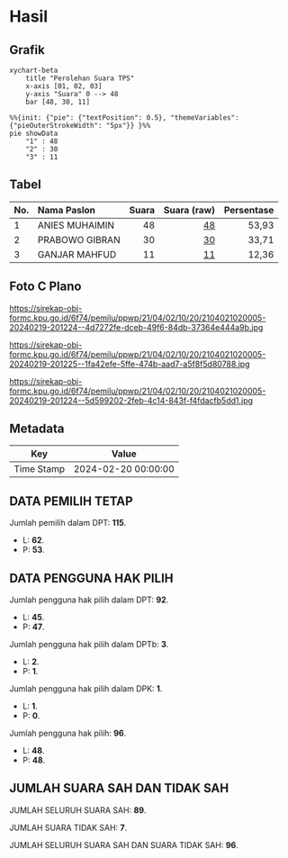 # Hasil

## Grafik

```mermaid
xychart-beta
    title "Perolehan Suara TPS"
    x-axis [01, 02, 03]
    y-axis "Suara" 0 --> 48
    bar [48, 30, 11]
```

```mermaid
%%{init: {"pie": {"textPosition": 0.5}, "themeVariables": {"pieOuterStrokeWidth": "5px"}} }%%
pie showData
    "1" : 48
    "2" : 30
    "3" : 11
```

## Tabel

| No. | Nama Paslon    | Suara | Suara (raw) | Persentase |
|:--- |:-------------- | -----:| -----------:| ----------:|
| 1   | ANIES MUHAIMIN | 48    | [48][p-1]   | 53,93      |
| 2   | PRABOWO GIBRAN | 30    | [30][p-2]   | 33,71      |
| 3   | GANJAR MAHFUD  | 11    | [11][p-3]   | 12,36      |


[p-1]: https://github.com/gigit-pemilu/pemilu-2024-21-kepulauan-riau/blob/main/pilpres/hitung-suara/sub/21-kepulauan-riau/sub/04-lingga/sub/02-lingga/sub/1020-daik-sepincan/sub/005-tps/sub/paslon-1.txt
[p-2]: https://github.com/gigit-pemilu/pemilu-2024-21-kepulauan-riau/blob/main/pilpres/hitung-suara/sub/21-kepulauan-riau/sub/04-lingga/sub/02-lingga/sub/1020-daik-sepincan/sub/005-tps/sub/paslon-2.txt
[p-3]: https://github.com/gigit-pemilu/pemilu-2024-21-kepulauan-riau/blob/main/pilpres/hitung-suara/sub/21-kepulauan-riau/sub/04-lingga/sub/02-lingga/sub/1020-daik-sepincan/sub/005-tps/sub/paslon-3.txt

## Foto C Plano

https://sirekap-obj-formc.kpu.go.id/6f74/pemilu/ppwp/21/04/02/10/20/2104021020005-20240219-201224--4d7272fe-dceb-49f6-84db-37364e444a9b.jpg

https://sirekap-obj-formc.kpu.go.id/6f74/pemilu/ppwp/21/04/02/10/20/2104021020005-20240219-201225--1fa42efe-5ffe-474b-aad7-a5f8f5d80788.jpg

https://sirekap-obj-formc.kpu.go.id/6f74/pemilu/ppwp/21/04/02/10/20/2104021020005-20240219-201224--5d599202-2feb-4c14-843f-f4fdacfb5dd1.jpg


## Metadata

| Key        | Value               |
| ---------- | ------------------- |
| Time Stamp | 2024-02-20 00:00:00 |


## DATA PEMILIH TETAP

Jumlah pemilih dalam DPT: **115**.
 * L: **62**.
 * P: **53**.

## DATA PENGGUNA HAK PILIH

Jumlah pengguna hak pilih dalam DPT: **92**.
 * L: **45**.
 * P: **47**.

Jumlah pengguna hak pilih dalam DPTb: **3**.
 * L: **2**.
 * P: **1**.

Jumlah pengguna hak pilih dalam DPK: **1**.
 * L: **1**.
 * P: **0**.

Jumlah pengguna hak pilih: **96**.
 * L: **48**.
 * P: **48**.

## JUMLAH SUARA SAH DAN TIDAK SAH

JUMLAH SELURUH SUARA SAH: **89**.

JUMLAH SUARA TIDAK SAH: **7**.

JUMLAH SELURUH SUARA SAH DAN SUARA TIDAK SAH: **96**.


